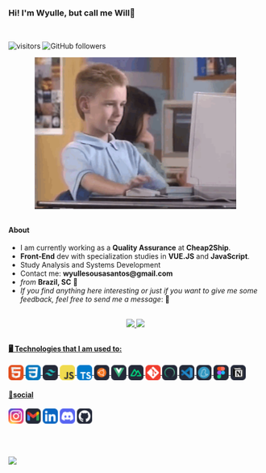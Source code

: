 <H3> Hi! I'm Wyulle, but call me Will👋</H3> 
</br>

![visitors](https://komarev.com/ghpvc/?username=s4nts&label=Visitors&color=blue&style=flat)
![GitHub followers](https://img.shields.io/github/followers/s4nts?style=social)

<div align="center">  
<!--<img height="180px" width="200px" src="https://i.pinimg.com/originals/57/18/5d/57185d2176d7cbaebdb74c00ce1b9ebf.gif">-->
<img height="auto" width="400px" src="img/programming_boy.gif"> 
</div>

##

<div>
  <h4>About</h4>
  <ul>
    <li>I am currently working as a <strong>Quality Assurance</strong> at <strong>Cheap2Ship</strong>.</li>
    <li><strong>Front-End</strong> dev with specialization studies in <strong>VUE.JS</strong> and <strong>JavaScript</strong>.</li>
    <li>Study Analysis and Systems Development</li>
    <li>Contact me: <strong>wyullesousasantos@gmail.com</strong></li>
    <li><em>from</em> <strong>Brazil, SC</strong> 📍</li>
    <li><em>If you find anything here interesting or just if you want to give me some feedback, feel free to send me a message</em>: 💭</li>
  </ul>
</div>
</br>

<div align = "center">
  <a href="https://github.com/s4nts">
  <img height = "180em" src = "https://github-readme-stats.vercel.app/api?username=s4nts&show_icons=true&theme=tokyonight&count_private=true&rank_icon=github"/>
  <img height="180em" src = "https://github-readme-stats.vercel.app/api/top-langs/?username=s4nts&layout=compact&langs_count=8&theme=tokyonight"/>
</div>

##
  
<H4 align="left">🖥️ Technologies that I am used to:</H4>

<!--Icones no site [icogr](https://icongr.am/devicon or pesquise por badges or https://dev.to/envoy_/150-badges-for-github-pnk)-->
  
<div align="left">
  <img align="center" alt="will-HTML" height="30" width="auto" src="assets/icons/skill-icons--html.svg">
  <img align="center" alt="will-CSS" height="30" width="auto" src="assets/icons/skill-icons--css.svg">
  <img align="center" alt="will-TW" height="30" width="auto" src="assets/icons/skill-icons--tailwindcss-dark.svg">
  <img align="center" alt="will-JS" height="30" width="auto" src="assets/icons/skill-icons--javascript.svg">
  <img align="center" alt="will-TS" height="30" width="auto" src="assets/icons/skill-icons--typescript.svg">
  <img align="center" alt="will-UBUNTU" height="30" width="auto" src="assets/icons/skill-icons--ubuntu-dark.svg">
  <img align="center" alt="will-VUE" height="30" width="auto" src="assets/icons/skill-icons--vuejs-dark.svg">
  <img align="center" alt="will-NUXT" height="30" width="auto" src="assets/icons/skill-icons--nuxtjs-dark.svg">
  <img align="center" alt="will-GIT" height="30" width="auto" src="assets/icons/skill-icons--git.svg">
  <img align="center" alt="will-CY" height="30" width="auto" src="assets/icons/skill-icons--cypress-dark.svg">
  <img align="center" alt="will-VSCODE" height="30" width="auto" src="assets/icons/skill-icons--vscode-dark.svg">
  <img align="center" alt="will-YARN" height="30" width="auto" src="assets/icons/skill-icons--yarn-dark.svg">
  <img align="center" alt="will-FIGMA" height="30" width="auto" src="assets/icons/skill-icons--figma-dark.svg">
  <img align="center" alt="will-NOTION" height="30" width="auto" src="assets/icons/skill-icons--notion-dark.svg">

</div>

<H4 align="left"> 💭social </H4>

<div align="left"> 
  <a href="https://www.instagram.com/s4nt.s" target="_blank"><img height="30" width="auto" src="assets/social/skill-icons--instagram.svg"></a>
  <a href="https://mailto:wyullesousasantos@gmail.com"><img height="30" width="auto" src="assets/social/skill-icons--gmail-dark.svg"></a>
  <a href="https://www.linkedin.com/in/wyulle-santos-a03ab617b/" target="_blank"><img height="30" width="auto" src="assets/social/skill-icons--linkedin.svg" target="_blank"></a> 
  <a href="https://discord.gg/Vg9RmRtM" target="_blank"><img height="30" width="auto" src="assets/social/skill-icons--discord.svg"></a> 
  <a href="https://github.com/s4nts" target="_blank"><img height="30" width="auto" src="assets/social/skill-icons--github-dark.svg"></a>
</div>

<br/><br/>

<div>
  <a href="assets/pdf/Santos_Wyulle-02_2024-PT.pdf" target="_blank"><img src="https://img.shields.io/badge/Curriculum-Here-1abc9c.svg">
  </a>
</div>
